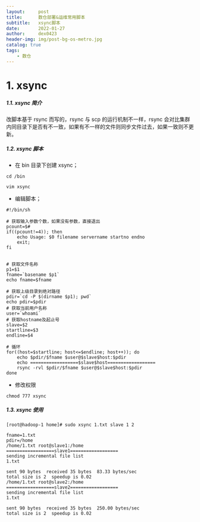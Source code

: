 ```yaml
---
layout:     post
title:      数仓部署&运维常用脚本
subtitle:   xsync脚本
date:       2022-01-27
author:     dex0423
header-img: img/post-bg-os-metro.jpg
catalog: true
tags:
    - 数仓
---
```


# 1. xsync

##### 1.1. xsync 简介

改脚本基于 rsync 而写的，rsync 与 scp 的运行机制不一样，rsync 会对比集群内同目录下是否有不一致，如果有不一样的文件则同步文件过去，如果一致则不更新。

##### 1.2. xsync 脚本

- 在 bin 目录下创建 xsync；
```aidl
cd /bin

vim xsync
```
- 编辑脚本；
```aidl
#!/bin/sh

# 获取输入参数个数，如果没有参数，直接退出
pcount=$#
if((pcount!=4)); then
    echo Usage: $0 filename servername startno endno
    exit;
fi


# 获取文件名称
p1=$1
fname=`basename $p1`
echo fname=$fname

# 获取上级目录到绝对路径
pdir=`cd -P $(dirname $p1); pwd`
echo pdir=$pdir
# 获取当前用户名称
user=`whoami`
# 获取hostname及起止号
slave=$2
startline=$3
endline=$4

# 循环
for((host=$startline; host<=$endline; host++)); do
    echo $pdir/$fname $user@$slave$host:$pdir
    echo ==================$slave$host==================
    rsync -rvl $pdir/$fname $user@$slave$host:$pdir
done
```
- 修改权限
```aidl
chmod 777 xsync
```

##### 1.3. xsync 使用

```aidl
[root@hadoop-1 home]# sudo xsync 1.txt slave 1 2

fname=1.txt
pdir=/home
/home/1.txt root@slave1:/home
==================slave1==================
sending incremental file list
1.txt

sent 90 bytes  received 35 bytes  83.33 bytes/sec
total size is 2  speedup is 0.02
/home/1.txt root@slave2:/home
==================slave2==================
sending incremental file list
1.txt

sent 90 bytes  received 35 bytes  250.00 bytes/sec
total size is 2  speedup is 0.02
```